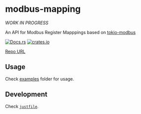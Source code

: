 

# modbus-mapping

*WORK IN PROGRESS*

An API for Modbus Register Mapppings based on [tokio-modbus](https://github.com/slowtec/tokio-modbus)

[![Docs.rs](https://docs.rs/modbus-mapping/badge.svg)](https://docs.rs/modbus-mapping/) [![crates.io](https://img.shields.io/crates/v/modbus-mapping)](https://crates.io/crates/modbus-mapping)

[Repo URL](https://github.com/vladimirvrabely/modbus-mapping)


## Usage

Check [examples](modbus-mapping/examples/) folder for usage.

## Development


Check [`justfile`](justfile).
